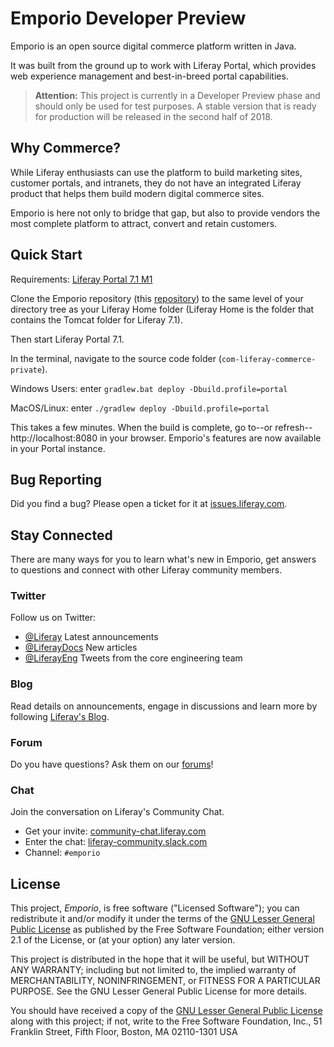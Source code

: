 # Emporio Developer Preview

Emporio is an open source digital commerce platform written in Java.

It was built from the ground up to work with Liferay Portal, which provides web
experience management and best-in-breed portal capabilities.

> **Attention:** This project is currently in a Developer Preview phase and
> should only be used for test purposes. A stable version that is ready for
> production will be released in the second half of 2018.

## Why Commerce?

While Liferay enthusiasts can use the platform to build marketing sites,
customer portals, and intranets, they do not have an integrated Liferay product
that helps them build modern digital commerce sites.

Emporio is here not only to bridge that gap, but also to provide vendors the
most complete platform to attract, convert and retain customers.

## Quick Start

Requirements: [Liferay Portal 7.1 M1](https://github.com/liferay/liferay-portal)

Clone the Emporio repository (this [repository](https://github.com/liferay/com-liferay-commerce-private))
to the same level of your directory tree as your Liferay Home folder (Liferay
Home is the folder that contains the Tomcat folder for Liferay 7.1).

Then start Liferay Portal 7.1.

In the terminal, navigate to the source code folder
(`com-liferay-commerce-private`).

Windows Users: enter `gradlew.bat deploy -Dbuild.profile=portal`

MacOS/Linux: enter `./gradlew deploy -Dbuild.profile=portal`

This takes a few minutes. When the build is complete, go to--or refresh--
http://localhost:8080 in your browser. Emporio's features are now available in
your Portal instance.

## Bug Reporting

Did you find a bug? Please open a ticket for it at [issues.liferay.com](https://issues.liferay.com).

## Stay Connected

There are many ways for you to learn what's new in Emporio, get answers to
questions and connect with other Liferay community members.

### Twitter

Follow us on Twitter:

- [@Liferay](http://twitter.com/Liferay) Latest announcements
- [@LiferayDocs](http://twitter.com/Liferaydocs) New articles
- [@LiferayEng](http://twitter.com/Liferayeng) Tweets from the core engineering
team

### Blog

Read details on announcements, engage in discussions and learn more by following
[Liferay's Blog](http://www.liferay.com/community/blogs).

### Forum

Do you have questions? Ask them on our
[forums](http://www.liferay.com/community/forums)!

### Chat

Join the conversation on Liferay's Community Chat.

* Get your invite: [community-chat.liferay.com](https://community-chat.liferay.com)
* Enter the chat: [liferay-community.slack.com](https://liferay-community.slack.com)
* Channel: `#emporio`

## License

This project, *Emporio*, is free software ("Licensed Software"); you can
redistribute it and/or modify it under the terms of the [GNU Lesser General Public License](./LICENSE.txt)
as published by the Free Software Foundation; either version 2.1 of the License,
or (at your option) any later version.

This project is distributed in the hope that it will be useful, but WITHOUT ANY
WARRANTY; including but not limited to, the implied warranty of MERCHANTABILITY,
NONINFRINGEMENT, or FITNESS FOR A PARTICULAR PURPOSE. See the GNU Lesser General
Public License for more details.

You should have received a copy of the [GNU Lesser General Public License](./LICENSE.txt)
along with this project; if not, write to the Free Software Foundation, Inc., 51
Franklin Street, Fifth Floor, Boston, MA 02110-1301 USA
